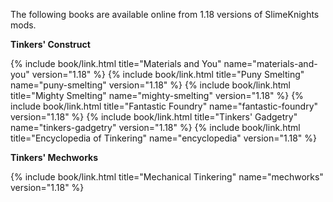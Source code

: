 The following books are available online from 1.18 versions of SlimeKnights mods.

**Tinkers' Construct**
<div class="uk-child-width-1-2 uk-child-width-1-6@s uk-grid-small" uk-grid>
    {% include book/link.html title="Materials and You"         name="materials-and-you" version="1.18" %}
    {% include book/link.html title="Puny Smelting"             name="puny-smelting"     version="1.18" %}
    {% include book/link.html title="Mighty Smelting"           name="mighty-smelting"   version="1.18" %}
    {% include book/link.html title="Fantastic Foundry"         name="fantastic-foundry" version="1.18" %}
    {% include book/link.html title="Tinkers' Gadgetry"         name="tinkers-gadgetry"  version="1.18" %}
    {% include book/link.html title="Encyclopedia of Tinkering" name="encyclopedia"      version="1.18" %}
</div>

**Tinkers' Mechworks**
<div class="uk-child-width-1-2 uk-child-width-1-6@s uk-grid-small" uk-grid>
    {% include book/link.html title="Mechanical Tinkering"      name="mechworks"         version="1.18" %}
</div>